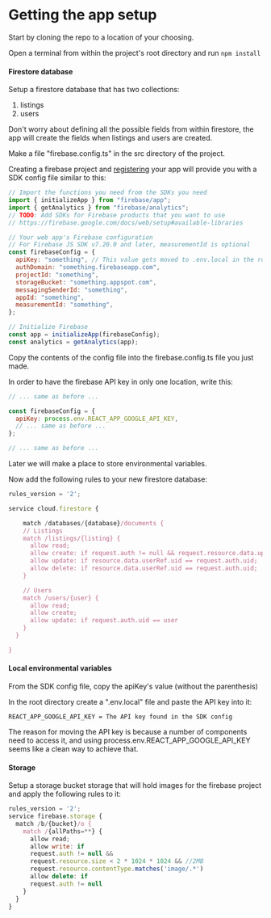 # Getting the app setup

Start by cloning the repo to a location of your choosing.

Open a terminal from within the project's root directory and run `npm install`

#### Firestore database

Setup a firestore database that has two collections:

1. listings
2. users

Don't worry about defining all the possible fields from within firestore, the app will create the fields when listings and users are created.

Make a file "firebase.config.ts" in the src directory of the project.

Creating a firebase project and [registering](https://firebase.google.com/docs/web/setup#access-firebase) your app will provide you with a SDK config file similar to this:

```javascript
// Import the functions you need from the SDKs you need
import { initializeApp } from "firebase/app";
import { getAnalytics } from "firebase/analytics";
// TODO: Add SDKs for Firebase products that you want to use
// https://firebase.google.com/docs/web/setup#available-libraries

// Your web app's Firebase configuration
// For Firebase JS SDK v7.20.0 and later, measurementId is optional
const firebaseConfig = {
  apiKey: "something", // This value gets moved to .env.local in the root
  authDomain: "something.firebaseapp.com",
  projectId: "something",
  storageBucket: "something.appspot.com",
  messagingSenderId: "something",
  appId: "something",
  measurementId: "something",
};

// Initialize Firebase
const app = initializeApp(firebaseConfig);
const analytics = getAnalytics(app);
```

Copy the contents of the config file into the firebase.config.ts file you just made.

In order to have the firebase API key in only one location, write this:

```javascript
// ... same as before ...

const firebaseConfig = {
  apiKey: process.env.REACT_APP_GOOGLE_API_KEY,
  // ... same as before ...
};

// ... same as before ...
```

Later we will make a place to store environmental variables.

Now add the following rules to your new firestore database:

```javascript
rules_version = '2';

service cloud.firestore {

    match /databases/{database}/documents {
    // Listings
    match /listings/{listing} {
      allow read;
      allow create: if request.auth != null && request.resource.data.uploads.images.value.size() <= 30;
      allow update: if resource.data.userRef.uid == request.auth.uid;
      allow delete: if resource.data.userRef.uid == request.auth.uid;
    }

    // Users
    match /users/{user} {
      allow read;
      allow create;
      allow update: if request.auth.uid == user
    }
  }

}
```

#### Local environmental variables

From the SDK config file, copy the apiKey's value (without the parenthesis)

In the root directory create a ".env.local" file and paste the API key into it:

```-
REACT_APP_GOOGLE_API_KEY = The API key found in the SDK config
```

The reason for moving the API key is because a number of components need to access it, and using process.env.REACT_APP_GOOGLE_API_KEY seems like a clean way to achieve that.

#### Storage

Setup a storage bucket storage that will hold images for the firebase project and apply the following rules to it:

```javascript
rules_version = '2';
service firebase.storage {
  match /b/{bucket}/o {
    match /{allPaths=**} {
      allow read;
      allow write: if
      request.auth != null &&
      request.resource.size < 2 * 1024 * 1024 && //2MB
      request.resource.contentType.matches('image/.*')
      allow delete: if
      request.auth != null
    }
  }
}
```
